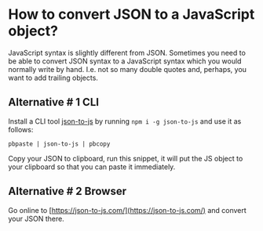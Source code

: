# How to convert JSON to a JavaScript object?

JavaScript syntax is slightly different from JSON. Sometimes you need to be able to convert JSON syntax to a JavaScript syntax which you would normally write by hand. I.e. not so many double quotes and, perhaps, you want to add trailing objects.

## Alternative # 1 CLI

Install a CLI tool [json-to-js](https://www.npmjs.com/package/json-to-js) by running `npm i -g json-to-js` and use it as follows: 

```
pbpaste | json-to-js | pbcopy

```

Copy your JSON to clipboard, run this snippet, it will put the JS object to your clipboard so that you can paste it immediately.

## Alternative # 2 Browser

Go online to [https://json-to-js.com/](https://json-to-js.com/) and convert your JSON there.

